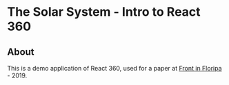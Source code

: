 **The Solar System** - Intro to React 360
===================================

About
-----
This is a demo application of React 360, used for a paper at [Front in Floripa](https://frontin.floripa.br/) - 2019.
